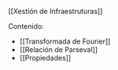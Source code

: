 [[Xestión de Infraestruturas]]

Contenido:
+ [[Transformada de Fourier]]
+ [[Relación de Parseval]]
+ [[Propiedades]]